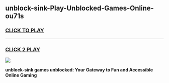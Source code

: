 
## unblock-sink-Play-Unblocked-Games-Online-ou71s
<h3>
<a href="https://premium76.site?title=unblock-sink&ref=25A">CLICK TO PLAY</a></h3>
<hr>

<h3>
<a href="https://premium76.site?title=unblock-sink&ref=25A">CLICK 2 PLAY</a>
  
</h3>

<a href="https://premium76.site?title=unblock-sink&ref=25A"><img src="https://clearcache.store/games.png"></a>


**unblock-sink games unblocked: Your Gateway to Fun and Accessible Online Gaming**
